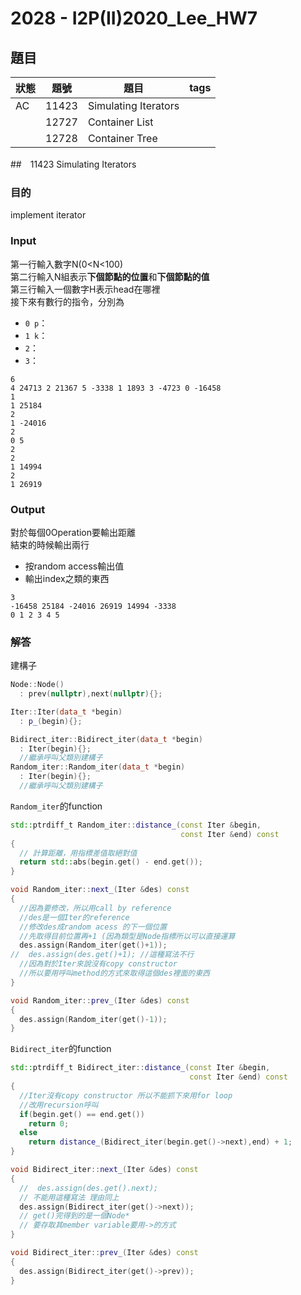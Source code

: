 # 2028 - I2P(II)2020_Lee_HW7

## 題目
| 狀態 | 題號  | 題目                 | tags |
| ---- | ----- | -------------------- | ---- |
| AC   | 11423 | Simulating Iterators |      |
|      | 12727 | Container List       |      |
|      | 12728 | Container Tree       |      |


##　11423 Simulating Iterators
### 目的
implement iterator

### Input
第一行輸入數字N(0<N<100)  
第二行輸入N組表示**下個節點的位置**和**下個節點的值**  
第三行輸入一個數字H表示head在哪裡  
接下來有數行的指令，分別為
+ `0 p`：
+ `1 k`：
+ `2`：
+ `3`：

```
6
4 24713 2 21367 5 -3338 1 1893 3 -4723 0 -16458
1
1 25184
2
1 -24016
2
0 5
2
2
1 14994
2
1 26919
```

### Output
對於每個0Operation要輸出距離  
結束的時候輸出兩行
+ 按random access輸出值
+ 輸出index之類的東西

```
3
-16458 25184 -24016 26919 14994 -3338
0 1 2 3 4 5
```

### 解答
建構子
```c++
Node::Node()
  : prev(nullptr),next(nullptr){};

Iter::Iter(data_t *begin)
  : p_(begin){};

Bidirect_iter::Bidirect_iter(data_t *begin)
  : Iter(begin){};
  //繼承呼叫父類別建構子
Random_iter::Random_iter(data_t *begin)
  : Iter(begin){};
  //繼承呼叫父類別建構子
```
`Random_iter`的function
```c++
std::ptrdiff_t Random_iter::distance_(const Iter &begin,
                                      const Iter &end) const
{
  // 計算距離，用指標差值取絕對值
  return std::abs(begin.get() - end.get());
}

void Random_iter::next_(Iter &des) const
{
  //因為要修改，所以用call by reference
  //des是一個Iter的reference
  //修改des成random acess 的下一個位置
  //先取得目前位置再+1 (因為類型是Node指標所以可以直接運算
  des.assign(Random_iter(get()+1));
//  des.assign(des.get()+1); //這種寫法不行
  //因為對於Iter來說沒有copy constructor
  //所以要用呼叫method的方式來取得這個des裡面的東西
}

void Random_iter::prev_(Iter &des) const
{
  des.assign(Random_iter(get()-1));
}
```  
`Bidirect_iter`的function
```C++
std::ptrdiff_t Bidirect_iter::distance_(const Iter &begin,
                                        const Iter &end) const
{
  //Iter沒有copy constructor 所以不能抓下來用for loop
  //改用recursion呼叫
  if(begin.get() == end.get())
    return 0;
  else
    return distance_(Bidirect_iter(begin.get()->next),end) + 1;
}

void Bidirect_iter::next_(Iter &des) const
{
  //  des.assign(des.get().next);
  // 不能用這種寫法 理由同上
  des.assign(Bidirect_iter(get()->next));
  // get()完得到的是一個Node*
  // 要存取其member variable要用->的方式
}

void Bidirect_iter::prev_(Iter &des) const
{
  des.assign(Bidirect_iter(get()->prev));
}
```
